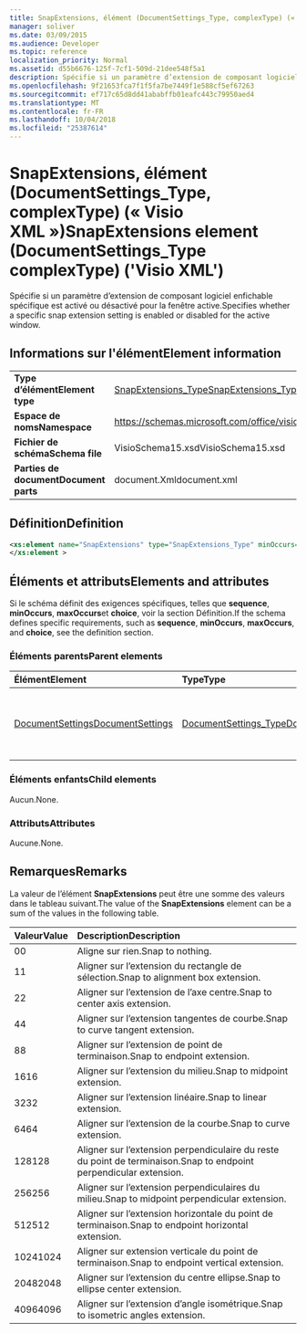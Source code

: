 ```yaml
---
title: SnapExtensions, élément (DocumentSettings_Type, complexType) (« Visio XML »)
manager: soliver
ms.date: 03/09/2015
ms.audience: Developer
ms.topic: reference
localization_priority: Normal
ms.assetid: d55b6676-125f-7cf1-509d-21dee548f5a1
description: Spécifie si un paramètre d’extension de composant logiciel enfichable spécifique est activé ou désactivé pour la fenêtre active.
ms.openlocfilehash: 9f21653fca7f1f5fa7be7449f1e588cf5ef67263
ms.sourcegitcommit: ef717c65d8dd41ababffb01eafc443c79950aed4
ms.translationtype: MT
ms.contentlocale: fr-FR
ms.lasthandoff: 10/04/2018
ms.locfileid: "25387614"
---
```

# <a name="snapextensions-element-documentsettingstype-complextype-visio-xml"></a><span data-ttu-id="169a4-103">SnapExtensions, élément (DocumentSettings_Type, complexType) (« Visio XML »)</span><span class="sxs-lookup"><span data-stu-id="169a4-103">SnapExtensions element (DocumentSettings_Type complexType) ('Visio XML')</span></span>

<span data-ttu-id="169a4-104">Spécifie si un paramètre d’extension de composant logiciel enfichable spécifique est activé ou désactivé pour la fenêtre active.</span><span class="sxs-lookup"><span data-stu-id="169a4-104">Specifies whether a specific snap extension setting is enabled or disabled for the active window.</span></span> 
  
## <a name="element-information"></a><span data-ttu-id="169a4-105">Informations sur l'élément</span><span class="sxs-lookup"><span data-stu-id="169a4-105">Element information</span></span>

|||
|:-----|:-----|
|<span data-ttu-id="169a4-106">**Type d’élément**</span><span class="sxs-lookup"><span data-stu-id="169a4-106">**Element type**</span></span> <br/> |[<span data-ttu-id="169a4-107">SnapExtensions_Type</span><span class="sxs-lookup"><span data-stu-id="169a4-107">SnapExtensions_Type</span></span>](snapextensions_type-complextypevisio-xml.md) <br/> |
|<span data-ttu-id="169a4-108">**Espace de noms**</span><span class="sxs-lookup"><span data-stu-id="169a4-108">**Namespace**</span></span> <br/> |https://schemas.microsoft.com/office/visio/2012/main  <br/> |
|<span data-ttu-id="169a4-109">**Fichier de schéma**</span><span class="sxs-lookup"><span data-stu-id="169a4-109">**Schema file**</span></span> <br/> |<span data-ttu-id="169a4-110">VisioSchema15.xsd</span><span class="sxs-lookup"><span data-stu-id="169a4-110">VisioSchema15.xsd</span></span>  <br/> |
|<span data-ttu-id="169a4-111">**Parties de document**</span><span class="sxs-lookup"><span data-stu-id="169a4-111">**Document parts**</span></span> <br/> |<span data-ttu-id="169a4-112">document.Xml</span><span class="sxs-lookup"><span data-stu-id="169a4-112">document.xml</span></span>  <br/> |
   
## <a name="definition"></a><span data-ttu-id="169a4-113">Définition</span><span class="sxs-lookup"><span data-stu-id="169a4-113">Definition</span></span>

```XML
<xs:element name="SnapExtensions" type="SnapExtensions_Type" minOccurs="0" maxOccurs="1" >
</xs:element >
```

## <a name="elements-and-attributes"></a><span data-ttu-id="169a4-114">Éléments et attributs</span><span class="sxs-lookup"><span data-stu-id="169a4-114">Elements and attributes</span></span>

<span data-ttu-id="169a4-115">Si le schéma définit des exigences spécifiques, telles que **sequence**, **minOccurs**, **maxOccurs**et **choice**, voir la section Définition.</span><span class="sxs-lookup"><span data-stu-id="169a4-115">If the schema defines specific requirements, such as **sequence**, **minOccurs**, **maxOccurs**, and **choice**, see the definition section.</span></span> 
  
### <a name="parent-elements"></a><span data-ttu-id="169a4-116">Éléments parents</span><span class="sxs-lookup"><span data-stu-id="169a4-116">Parent elements</span></span>

|<span data-ttu-id="169a4-117">**Élément**</span><span class="sxs-lookup"><span data-stu-id="169a4-117">**Element**</span></span>|<span data-ttu-id="169a4-118">**Type**</span><span class="sxs-lookup"><span data-stu-id="169a4-118">**Type**</span></span>|<span data-ttu-id="169a4-119">**Description**</span><span class="sxs-lookup"><span data-stu-id="169a4-119">**Description**</span></span>|
|:-----|:-----|:-----|
|[<span data-ttu-id="169a4-120">DocumentSettings</span><span class="sxs-lookup"><span data-stu-id="169a4-120">DocumentSettings</span></span>](documentsettings-element-visiodocument_type-complextypevisio-xml.md) <br/> |[<span data-ttu-id="169a4-121">DocumentSettings_Type</span><span class="sxs-lookup"><span data-stu-id="169a4-121">DocumentSettings_Type</span></span>](documentsettings_type-complextypevisio-xml.md) <br/> |<span data-ttu-id="169a4-122">Contient des éléments qui spécifient les paramètres de document.</span><span class="sxs-lookup"><span data-stu-id="169a4-122">Contains elements that specify document settings.</span></span>  <br/> |
   
### <a name="child-elements"></a><span data-ttu-id="169a4-123">Éléments enfants</span><span class="sxs-lookup"><span data-stu-id="169a4-123">Child elements</span></span>

<span data-ttu-id="169a4-124">Aucun.</span><span class="sxs-lookup"><span data-stu-id="169a4-124">None.</span></span>
  
### <a name="attributes"></a><span data-ttu-id="169a4-125">Attributs</span><span class="sxs-lookup"><span data-stu-id="169a4-125">Attributes</span></span>

<span data-ttu-id="169a4-126">Aucune.</span><span class="sxs-lookup"><span data-stu-id="169a4-126">None.</span></span>
  
## <a name="remarks"></a><span data-ttu-id="169a4-127">Remarques</span><span class="sxs-lookup"><span data-stu-id="169a4-127">Remarks</span></span>

<span data-ttu-id="169a4-128">La valeur de l’élément **SnapExtensions** peut être une somme des valeurs dans le tableau suivant.</span><span class="sxs-lookup"><span data-stu-id="169a4-128">The value of the **SnapExtensions** element can be a sum of the values in the following table.</span></span> 
  
|<span data-ttu-id="169a4-129">**Valeur**</span><span class="sxs-lookup"><span data-stu-id="169a4-129">**Value**</span></span>|<span data-ttu-id="169a4-130">**Description**</span><span class="sxs-lookup"><span data-stu-id="169a4-130">**Description**</span></span>|
|:-----|:-----|
|<span data-ttu-id="169a4-131">0</span><span class="sxs-lookup"><span data-stu-id="169a4-131">0</span></span>  <br/> |<span data-ttu-id="169a4-132">Aligne sur rien.</span><span class="sxs-lookup"><span data-stu-id="169a4-132">Snap to nothing.</span></span>  <br/> |
|<span data-ttu-id="169a4-133">1</span><span class="sxs-lookup"><span data-stu-id="169a4-133">1</span></span>  <br/> |<span data-ttu-id="169a4-134">Aligner sur l’extension du rectangle de sélection.</span><span class="sxs-lookup"><span data-stu-id="169a4-134">Snap to alignment box extension.</span></span>  <br/> |
|<span data-ttu-id="169a4-135">2</span><span class="sxs-lookup"><span data-stu-id="169a4-135">2</span></span>  <br/> |<span data-ttu-id="169a4-136">Aligner sur l’extension de l’axe centre.</span><span class="sxs-lookup"><span data-stu-id="169a4-136">Snap to center axis extension.</span></span>  <br/> |
|<span data-ttu-id="169a4-137">4</span><span class="sxs-lookup"><span data-stu-id="169a4-137">4</span></span>  <br/> |<span data-ttu-id="169a4-138">Aligner sur l’extension tangentes de courbe.</span><span class="sxs-lookup"><span data-stu-id="169a4-138">Snap to curve tangent extension.</span></span>  <br/> |
|<span data-ttu-id="169a4-139">8</span><span class="sxs-lookup"><span data-stu-id="169a4-139">8</span></span>  <br/> |<span data-ttu-id="169a4-140">Aligner sur l’extension de point de terminaison.</span><span class="sxs-lookup"><span data-stu-id="169a4-140">Snap to endpoint extension.</span></span>  <br/> |
|<span data-ttu-id="169a4-141">16</span><span class="sxs-lookup"><span data-stu-id="169a4-141">16</span></span>  <br/> |<span data-ttu-id="169a4-142">Aligner sur l’extension du milieu.</span><span class="sxs-lookup"><span data-stu-id="169a4-142">Snap to midpoint extension.</span></span>  <br/> |
|<span data-ttu-id="169a4-143">32</span><span class="sxs-lookup"><span data-stu-id="169a4-143">32</span></span>  <br/> |<span data-ttu-id="169a4-144">Aligner sur l’extension linéaire.</span><span class="sxs-lookup"><span data-stu-id="169a4-144">Snap to linear extension.</span></span>  <br/> |
|<span data-ttu-id="169a4-145">64</span><span class="sxs-lookup"><span data-stu-id="169a4-145">64</span></span>  <br/> |<span data-ttu-id="169a4-146">Aligner sur l’extension de la courbe.</span><span class="sxs-lookup"><span data-stu-id="169a4-146">Snap to curve extension.</span></span>  <br/> |
|<span data-ttu-id="169a4-147">128</span><span class="sxs-lookup"><span data-stu-id="169a4-147">128</span></span>  <br/> |<span data-ttu-id="169a4-148">Aligner sur l’extension perpendiculaire du reste du point de terminaison.</span><span class="sxs-lookup"><span data-stu-id="169a4-148">Snap to endpoint perpendicular extension.</span></span>  <br/> |
|<span data-ttu-id="169a4-149">256</span><span class="sxs-lookup"><span data-stu-id="169a4-149">256</span></span>  <br/> |<span data-ttu-id="169a4-150">Aligner sur l’extension perpendiculaires du milieu.</span><span class="sxs-lookup"><span data-stu-id="169a4-150">Snap to midpoint perpendicular extension.</span></span>  <br/> |
|<span data-ttu-id="169a4-151">512</span><span class="sxs-lookup"><span data-stu-id="169a4-151">512</span></span>  <br/> |<span data-ttu-id="169a4-152">Aligner sur l’extension horizontale du point de terminaison.</span><span class="sxs-lookup"><span data-stu-id="169a4-152">Snap to endpoint horizontal extension.</span></span>  <br/> |
|<span data-ttu-id="169a4-153">1024</span><span class="sxs-lookup"><span data-stu-id="169a4-153">1024</span></span>  <br/> |<span data-ttu-id="169a4-154">Aligner sur extension verticale du point de terminaison.</span><span class="sxs-lookup"><span data-stu-id="169a4-154">Snap to endpoint vertical extension.</span></span>  <br/> |
|<span data-ttu-id="169a4-155">2048</span><span class="sxs-lookup"><span data-stu-id="169a4-155">2048</span></span>  <br/> |<span data-ttu-id="169a4-156">Aligner sur l’extension du centre ellipse.</span><span class="sxs-lookup"><span data-stu-id="169a4-156">Snap to ellipse center extension.</span></span>  <br/> |
|<span data-ttu-id="169a4-157">4096</span><span class="sxs-lookup"><span data-stu-id="169a4-157">4096</span></span>  <br/> |<span data-ttu-id="169a4-158">Aligner sur l’extension d’angle isométrique.</span><span class="sxs-lookup"><span data-stu-id="169a4-158">Snap to isometric angles extension.</span></span>  <br/> |
   

